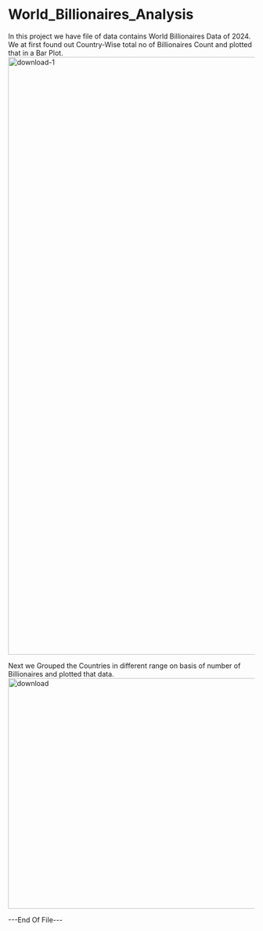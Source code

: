 # World_Billionaires_Analysis
In this project we have file of data contains World Billionaires Data of 2024.
We at first found out Country-Wise total no of Billionaires Count and plotted that in a Bar Plot.
<img width="1128" height="1218" alt="download-1" src="https://github.com/user-attachments/assets/eb7d2b35-0226-47ba-9ec2-cbbd7fe16b08" />

Next we Grouped the Countries in different range on basis of number of Billionaires and plotted that data.
<img width="630" height="470" alt="download" src="https://github.com/user-attachments/assets/cb77e03d-387c-4ae9-8934-e3aa7d40ccc5" />


---End Of File---
